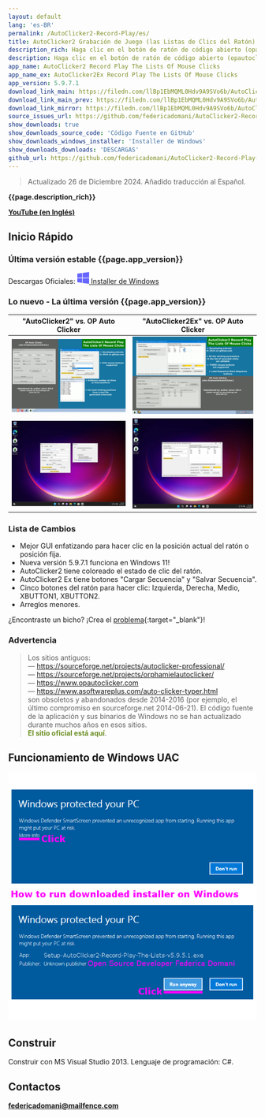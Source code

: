```yaml
---
layout: default
lang: 'es-BR'
permalink: /AutoClicker2-Record-Play/es/
title: AutoClicker2 Grabación de Juego (las Listas de Clics del Ratón)
description_rich: Haga clic en el botón de ratón de código abierto (opautoclicker tenedor) para grabar, editar, importar, depurar y reproducir todas las secuencias de clics del ratón con los botones del ratón 5 jugador. Previa 2024 tenedor de aplicación congelada o patentada <a href="https://www.opautoclicker.com" target="_blank">opautoclicker.com</a>, <a href="https://sourceforge.net/projects/orphamielautoclicker/" target="_blank">sourceforge.net</a>, <a href="https://www.autoclicker.io" target="_blank">autoclicker.io</a>, <a href="https://www.autoclicker.org" target="_blank">autoclicker.org</a>, <a href="https://www.macrorecorder.com" target="_blank">macrorecorder.com</a>, <a href="https://www.remouse.com" target="_blank">remouse.com</a>, etcétera.
description: Haga clic en el botón de ratón de código abierto (opautoclicker tenedor) para grabar, editar, importar, depurar y reproducir todas las secuencias de clics del ratón con los botones del ratón 5 jugador.
app_name: AutoClicker2 Record Play The Lists Of Mouse Clicks
app_name_ex: AutoClicker2Ex Record Play The Lists Of Mouse Clicks
app_version: 5.9.7.1
download_link_main: https://filedn.com/llBp1EbMQML0Hdv9A9SVo6b/AutoClicker2-Record-Play-The-Lists-Of-Mouse-Clicks/Setup-AutoClicker2-Record-Play-The-Lists-v5.9.7.1.exe
download_link_main_prev: https://filedn.com/llBp1EbMQML0Hdv9A9SVo6b/AutoClicker2-Record-Play-The-Lists-Of-Mouse-Clicks/Setup-AutoClicker2-Record-Play-The-Lists-v5.9.7.1.exe
download_link_mirror: https://filedn.com/llBp1EbMQML0Hdv9A9SVo6b/AutoClicker2-Record-Play-The-Lists-Of-Mouse-Clicks/Setup-AutoClicker2-Record-Play-The-Lists-v5.9.7.1.exe
source_issues_url: https://github.com/federicadomani/AutoClicker2-Record-Play-The-Lists-Of-Mouse-Clicks/issues/
show_downloads: true
show_downloads_source_code: 'Código Fuente en GitHub'
show_downloads_windows_installer: 'Installer de Windows'
show_downloads_downloads: 'DESCARGAS'
github_url: https://github.com/federicadomani/AutoClicker2-Record-Play-The-Lists-Of-Mouse-Clicks
---
```




> Actualizado 26 de Diciembre 2024. Añadido traducción al Español.

**{{page.description_rich}}**

**[YouTube (en Inglés)](https://youtu.be/G_6V7-We-kw)**

<a name="QuickStart"></a>
## Inicio Rápido

### Última versión estable&nbsp;{{page.app_version}}

Descargas Oficiales: <a class="downloads" href="{{ page.download_link_main }}"><img src="/windows.svg" alt="Windows" /><span class="large_disp">&nbsp;Installer de Windows</span></a>

<a name="ChangeLog"></a>
### Lo nuevo - La última versión&nbsp;{{page.app_version}}

"AutoClicker2" vs. OP Auto Clicker | "AutoClicker2Ex" vs. OP Auto Clicker
----- | -----
![{{page.app_name}} versión {{page.app_version}}: "AutoClicker2" aplicación](../screenshots_new/v5.9.7.1/AutoClicker2_v5.9.7.1-idx64.png) | ![{{page.app_name}} versión {{page.app_version}}: "AutoClicker2Ex" aplicación](../screenshots_new/v5.9.7.1/AutoClicker2Ex_v5.9.7.1-idx64.png)
![{{page.app_name}} versión {{page.app_version}}: "AutoClicker2" aplicación en Windows 11](../screenshots_new/v5.9.6.0/Win11-AutoClicker2.jpg) | ![{{page.app_name}} versión {{page.app_version}}: "AutoClicker2Ex" aplicación en Windows 11](../screenshots_new/v5.9.6.0/Win11-AutoClicker2Ex.jpg)

### Lista de Cambios

* Mejor GUI enfatizando para hacer clic en la posición actual del ratón o posición fija.
* Nueva versión 5.9.7.1 funciona en Windows 11!
* AutoClicker2 tiene coloreado el estado de clic del ratón.
* AutoClicker2 Ex tiene botones "Cargar Secuencia" y "Salvar Secuencia".
* Cinco botones del ratón para hacer clic: Izquierda, Derecha, Medio, XBUTTON1, XBUTTON2.
* Arreglos menores.

¿Encontraste un bicho? ¡Crea el [problema]({{page.source_issues_url}}){:target="_blank"}!

### Advertencia

> Los sitios antiguos:
> <br/>— <span style="color:DarkOrange;">https://sourceforge.net/projects/autoclicker-professional/</span>
> <br/>— <span style="color:DarkOrange;">https://sourceforge.net/projects/orphamielautoclicker/</span>
> <br/>— <span style="color:DarkOrange;">https://www.opautoclicker.com</span>
> <br/>— <span style="color:DarkOrange;">https://www.asoftwareplus.com/auto-clicker-typer.html</span>
> <br/>son obsoletos y abandonados desde 2014-2016 (por ejemplo, el último compromiso en sourceforge.net 2014-06-21). El código fuente de la aplicación y sus binarios de Windows no se han actualizado durante muchos años en esos sitios.
> <br/><span style="color:OliveDrab;"><b>El sitio oficial está aquí</b></span>.


## Funcionamiento de Windows UAC

![Funcionamiento de Windows UAC](../screenshots_new/v5.9.5.1/AutoClicker_win10uac.png)

## Construir

Construir con MS Visual Studio 2013.
Lenguaje de programación: C#.

<a name="Contacts"></a>
## Contactos

**[federicadomani@mailfence.com](mailto:federicadomani@mailfence.com)**
